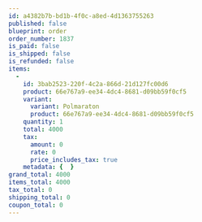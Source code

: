 ```yaml
---
id: a4382b7b-bd1b-4f0c-a8ed-4d1363755263
published: false
blueprint: order
order_number: 1837
is_paid: false
is_shipped: false
is_refunded: false
items:
  -
    id: 3bab2523-220f-4c2a-866d-21d127fc00d6
    product: 66e767a9-ee34-4dc4-8681-d09bb59f0cf5
    variant:
      variant: Polmaraton
      product: 66e767a9-ee34-4dc4-8681-d09bb59f0cf5
    quantity: 1
    total: 4000
    tax:
      amount: 0
      rate: 0
      price_includes_tax: true
    metadata: {  }
grand_total: 4000
items_total: 4000
tax_total: 0
shipping_total: 0
coupon_total: 0
---
```

